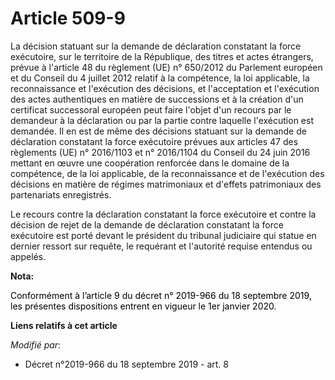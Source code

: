 # Article 509-9

La décision statuant sur la demande de déclaration constatant la force exécutoire, sur le territoire de la République, des
titres et actes étrangers, prévue à l'article 48 du règlement (UE) n° 650/2012 du Parlement européen et du Conseil du 4
juillet 2012 relatif à la compétence, la loi applicable, la reconnaissance et l'exécution des décisions, et l'acceptation et
l'exécution des actes authentiques en matière de successions et à la création d'un certificat successoral européen peut faire
l'objet d'un recours par le demandeur à la déclaration ou par la partie contre laquelle l'exécution est demandée. Il en est
de même des décisions statuant sur la demande de déclaration constatant la force exécutoire prévues aux articles 47 des
règlements (UE) n° 2016/1103 et n° 2016/1104 du Conseil du 24 juin 2016 mettant en œuvre une coopération renforcée dans le
domaine de la compétence, de la loi applicable, de la reconnaissance et de l'exécution des décisions en matière de régimes
matrimoniaux et d'effets patrimoniaux des partenariats enregistrés.

Le recours contre la déclaration constatant la force exécutoire et contre la décision de rejet de la demande de déclaration
constatant la force exécutoire est porté devant le président du tribunal judiciaire qui statue en dernier ressort sur
requête, le requérant et l'autorité requise entendus ou appelés.

**Nota:**

<font color="black">Conformément à l’article 9 du décret n° 2019-966 du 18 septembre 2019, les présentes dispositions entrent
en vigueur le 1er janvier 2020.</font>

**Liens relatifs à cet article**

_Modifié par_:

  - Décret n°2019-966 du 18 septembre 2019 - art. 8
